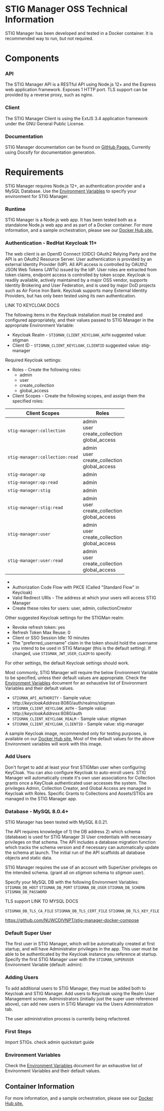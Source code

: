 # STIG Manager OSS Technical Information

STIG Manager has been developed and tested in a Docker container. It is recommended way to run, but not required. 

# Components 
### API
The STIG Manager API is a RESTful API using Node.js 12+ and the Express web application framework. Exposes 1 HTTP port. TLS support can be provided by a reverse proxy, such as nginx.

### Client
The STIG Manager Client is using the ExtJS 3.4 application framework under the GNU General Public License.

### Documentation
STIG Manager documentation can be found on [GitHub Pages.](https://nuwcdivnpt.github.io/stig-manager/) Currently using Docsify for documentation generation.


# Requirements
STIG Manager requires Node.js 12+, an authentication provider and a MySQL Database. Use the [Environment Variables](Environment_Variables.md) to specify your environment for STIG Manager.

### Runtime
STIG Manager is a Node.js web app. It has been tested both as a standalone Node.js web app and as part of a Docker container. For more information, and a sample orchestration, please see our [Docker Hub site.](https://hub.docker.com/r/carlsmig/stig-manager)

### Authentication - RedHat Keycloak 11+
The web client is an OpenID Connect (OIDC) OAuth2 Relying Party and the API is an OAuth2 Resource Server. User authentication is provided by an external Identity Provider (IdP). All API access is controlled by OAUth2 JSON Web Tokens (JWTs) issued by the IdP. User roles are extracted from token claims, endpoint access is controlled by token scope. 
Keycloak is readily available, actively maintained by a major OSS vendor, supports Identity Brokering and User Federation, and is used by major DoD projects such as Air Force Iron Bank.
Keycloak supports many External Identity Providers, but has only been tested using its own authentication. 

LINK TO KEYCLOAK DOCS

The following items in the Keycloak installation must be created and configured appropriately, and their values passed to STIG Manager in the appropriate Environment Variable: 
 * Keycloak Realm - `STIGMAN_CLIENT_KEYCLOAK_AUTH` suggested value: stigman
 * Client ID - `STIGMAN_CLIENT_KEYCLOAK_CLIENTID` suggested value: stig-manager

Required Keycloak settings:
 * Roles - Create the following roles:
   * admin
   * user
   * create_collection
   * global_access
 * Client Scopes - Create the following scopes, and assign them the specified roles:

| **Client Scopes**             | **Roles** | 
|-------------------------------|-----------|
| `stig-manager:collection`      | admin<br>user<br>create_collection<br>global_access          |
| `stig-manager:collection:read` | admin<br>user<br>create_collection<br>global_access          |
| `stig-manager:op`              | admin          |
| `stig-manager:op:read`         | admin          |
| `stig-manager:stig`            | admin          |
| `stig-manager:stig:read`       | admin<br>user<br>create_collection<br>global_access          |
| `stig-manager:user`            | admin<br>user<br>create_collection<br>global_access          |
| `stig-manager:user:read`       | admin<br>user<br>create_collection<br>global_access          |


 * 
 * Authorization Code Flow with PKCE (Called "Standard Flow" in Keycloak)
 * Valid Redirect URIs - The address at which your users will access STIG Manager
 * Create these roles for users: user, admin, collectionCreator


Other suggested Keycloak settings for the STIGMan realm:
  * Revoke refresh token: yes
  * Refresh Token Max Reuse: 0
  * Client or SSO Session Idle: 10 minutes
  * The "preferred_username" claim in the token should hold the username you intend to be used in STIG Manager (this is the default setting). If changed, use `STIGMAN_JWT_USER_CLAIM` to specify.

For other settings, the default Keycloak settings should work.

Most commonly, STIG Manager will require the below Environment Variable to be specified, unless their default values are appropriate.  Check the [Environment Variables](Environment_Variables.md) document for an exhaustive list of Environment Variables and their default values.
 * `STIGMAN_API_AUTHORITY` - Sample value: http://*keycloakAddress*:8080/auth/realms/stigman
 * `STIGMAN_CLIENT_KEYCLOAK_AUTH`  - Sample value: http://*keycloakAddress*:8080/auth
 * `STIGMAN_CLIENT_KEYCLOAK_REALM` - Sample value: stigman
 * `STIGMAN_CLIENT_KEYCLOAK_CLIENTID` - Sample value: stig-manager

A sample Keycloak image, recommended only for testing purposes, is available on our [Docker Hub site.](https://hub.docker.com/repository/docker/nuwcdivnpt/stig-manager-auth) Most of the default values for the above Environment variables will work with this image. 

### Add Users
Don't forget to add at least your first STIGMan user when configuring KeyCloak. You can also configure Keycloak to auto-enroll users. 
STIG Manager will automatically create it's own user associations for Collection grants once a KeyCloak authenticated user accesses the system. The privileges Admin, Collection Creator, and Global Access are managed in Keycloak with Roles. Specific Grants to Collections and Assets/STIGs are managed in the STIG Manager app.


### Database - MySQL 8.0.4+
STIG Manager has been tested with MySQL 8.0.21.

The API requires knowledge of 1) the DB address 2) which schema (database) is used for STIG Manager 3) User credentials with necessary privileges on that schema. The API includes a database migration function which tracks the schema version and if necessary can automatically update the schema at launch. The initial run of the API scaffolds all database objects and static data.

STIG Manager requires the use of an account with SuperUser privileges on the intended schema. (grant all on *stigman* schema to *stigman* user). 

Specify your MySQL DB with the following Environment Variables:
`STIGMAN_DB_HOST`
`STIGMAN_DB_PORT`
`STIGMAN_DB_USER`
`STIGMAN_DB_SCHEMA`
`STIGMAN_DB_PASSWORD`

TLS support
LINK TO MYSQL DOCS

`STIGMAN_DB_TLS_CA_FILE`
`STIGMAN_DB_TLS_CERT_FILE`
`STIGMAN_DB_TLS_KEY_FILE`

https://github.com/NUWCDIVNPT/stig-manager-docker-compose



### Default Super User

The first user in STIG Manager, which will be automatically created at first startup, and will have Administrator privileges in the app.
This user must be able to be authenticated by the Keycloak instance you reference at startup.
Specify the first STIG Manager user with the `STIGMAN_SUPERUSER` Environment Variable (default: admin):

### Adding Users

To add additional users to STIG Manager, they must be added both to Keycloak and STIG Manager. Add users to Keycloak using the Realm User Management screen. Administrators (initially just the super user referenced above), can add new users in STIG Manager via the Users Administration tab.

The user administration process is currently being refactored.

### First Steps
Import STIGs.
check admin quickstart guide

### Environment Variables

Check the [Environment Variables](Environment_Variables.md) document for an exhaustive list of Environment Variables and their default values.

## Container Information

For more information, and a sample orchestration, please see our [Docker Hub site.](https://hub.docker.com/repository/docker/nuwcdivnpt/stig-manager)

